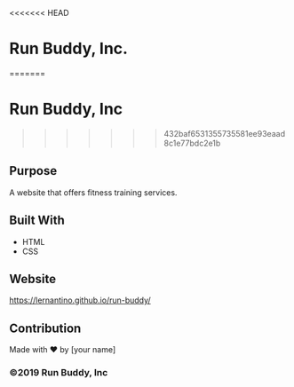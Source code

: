 <<<<<<< HEAD
# Run Buddy, Inc.
=======
# Run Buddy, Inc
>>>>>>> 432baf6531355735581ee93eaad8c1e77bdc2e1b

## Purpose
A website that offers fitness training services.

## Built With
* HTML
* CSS

## Website
https://lernantino.github.io/run-buddy/

## Contribution
Made with ❤️ by [your name]

### ©️2019 Run Buddy, Inc 
